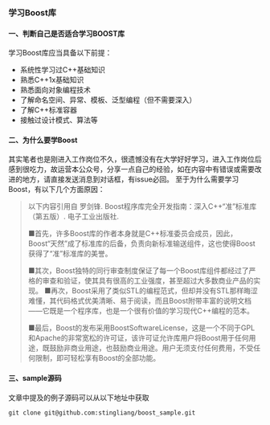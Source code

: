 ### 学习Boost库

#### 一、判断自己是否适合学习BOOST库

学习Boost库应当具备以下前提：

- 系统性学习过C++基础知识
- 熟悉C++1x基础知识
- 熟悉面向对象编程技术
- 了解命名空间、异常、模板、泛型编程（但不需要深入）
- 了解C++标准容器
- 接触过设计模式、算法等

#### 二、为什么要学Boost

其实笔者也是刚进入工作岗位不久，很遗憾没有在大学好好学习，进入工作岗位后感到很吃力，故运营本公众号，分享一点自己的经验，如在内容中有错误或需要改进的地方，请直接发送消息到对话框，有issue必回。
至于为什么需要学习Boost，有以下几个方面原因：

> 以下内容引用自
> 罗剑锋. Boost程序库完全开发指南：深入C++“准”标准库（第五版）. 电子工业出版社.
>
> ■首先，许多Boost库的作者本身就是C++标准委员会成员，因此，Boost“天然”成了标准库的后备，负责向新标准输送组件，这也使得Boost获得了“准”标准库的美誉。
>
> ■其次，Boost独特的同行审查制度保证了每一个Boost库组件都经过了严格的审查和验证，使其具有很高的工业强度，甚至超过大多数商业产品的实现。
> ■再次，Boost采用了类似STL的编程范式，但却并没有STL那样晦涩难懂，其代码格式优美清晰、易于阅读，而且Boost附带丰富的说明文档——它既是一个程序库，也是一个很有价值的学习现代C++编程的范本。
>
> ■最后，Boost的发布采用BoostSoftwareLicense，这是一个不同于GPL和Apache的非常宽松的许可证，该许可证允许库用户将Boost用于任何用途，既鼓励非商业用途，也鼓励商业用途。用户无须支付任何费用，不受任何限制，即可轻松享有Boost的全部功能。

#### 三、sample源码

文章中提及的例子源码可以从以下地址中获取

```shell
git clone git@github.com:stingliang/boost_sample.git
```
